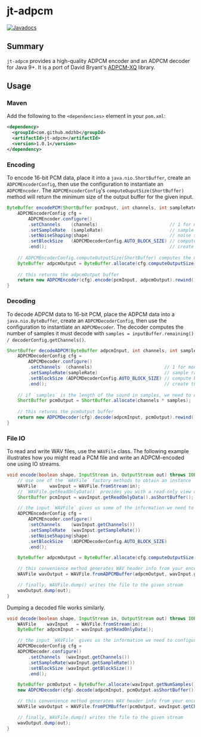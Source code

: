 # jt-adpcm
[![Javadocs](https://www.javadoc.io/badge/com.github.mdzhb/jt-adpcm.svg)](https://www.javadoc.io/doc/com.github.mdzhb/jt-adpcm)

## Summary
`jt-adpcm` provides a high-quality ADPCM encoder and an ADPCM decoder for Java 9+. It is a port of David Bryant's [ADPCM-XQ](https://github.com/dbry/adpcm-xq) library. 

## Usage
### Maven
Add the following to the `<dependencies>` element in your `pom.xml`:
```xml
<dependency>
  <groupId>com.github.mdzhb</groupId>
  <artifactId>jt-adpcm</artifactId>
  <version>1.0.1</version>
</dependency>
```
### Encoding
To encode 16-bit PCM data, place it into a `java.nio.ShortBuffer`, create an `ADPCMEncoderConfig`, then use the configuration to instantiate an `ADPCMEncoder`. The `ADPCMEncoderConfig`'s `computeOuputSize(ShortBuffer)` method will return the minimum size of the output buffer for the given input.
```java
ByteBuffer encodePCM(ShortBuffer pcmInput, int channels, int sampleRate, boolean shape) {
    ADPCMEncoderConfig cfg = 
        ADPCMEncoder.configure()
        .setChannels    (channels)                           // 1 for mono, 2 for stereo
        .setSampleRate  (sampleRate)                         // sample rate in Hz
        .setNoiseShaping(shape)                              // noise shaping; true=on, false=off
        .setBlockSize   (ADPCMDecoderConfig.AUTO_BLOCK_SIZE) // compute block size automatically
        .end();                                              // create the configuration object
    
    // ADPCMEncoderConfig.computeOutputSize(ShortBuffer) computes the minimum output buffer size
    ByteBuffer adpcmOutput = ByteBuffer.allocate(cfg.computeOutputSize(pcmInput));
    
    // this returns the adpcmOutput buffer
    return new ADPCMEncoder(cfg).encode(pcmInput, adpcmOutput).rewind();
}
```
### Decoding
To decode ADPCM data to 16-bit PCM, place the ADPCM data into a `java.nio.ByteBuffer`, create an `ADPCMDecoderConfig`, then use the configuration to instantiate an `ADPCMDecoder`. The decoder computes the number of samples it must decode with `samples = inputBuffer.remaining() / decoderConfig.getChannels()`. 
```java
ShortBuffer decodeADPCM(ByteBuffer adpcmInput, int channels, int samples, int sampleRate) {
    ADPCMDecoderConfig cfg =
        ADPCMDecoder.configure()
        .setChannels  (channels)                           // 1 for mono, 2 for stereo
        .setSampleRate(sampleRate)                         // sample rate in Hz
        .setBlockSize (ADPCMDecoderConfig.AUTO_BLOCK_SIZE) // compute block size with the formula used by the encoder
        .end();                                            // create the configuration object
    
    // if `samples` is the length of the sound in samples, we need to double the length of the buffer for stereo data
    ShortBuffer pcmOutput = ShortBuffer.allocate(channels * samples);
    
    // this returns the pcmOutput buffer
    return new ADPCMDecoder(cfg).decode(adpcmInput, pcmOutput).rewind();
}
```
### File IO
To read and write WAV files, use the `WAVFile` class. The following example illustrates how you might read a PCM file and write an ADPCM-encoded one using IO streams.
```java
void encode(boolean shape, InputStream in, OutputStream out) throws IOException {
    // use one of the `WAVFile` factory methods to obtain an instance
    WAVFile     wavInput = WAVFile.fromStream(in);
    // `WAVFile.getReadOnlyData()` provides you with a read-only view of the audio data stored in the file
    ShortBuffer pcmInput = wavInput.getReadOnlyData().asShortBuffer();

    // the input `WAVFile` gives us some of the information we need to configure the encoder
    ADPCMEncoderConfig cfg =
        ADPCMEncoder.configure()
        .setChannels    (wavInput.getChannels())
        .setSampleRate  (wavInput.getSampleRate())
        .setNoiseShaping(shape)
        .setBlockSize   (ADPCMDecoderConfig.AUTO_BLOCK_SIZE)
        .end();

    ByteBuffer adpcmOutput = ByteBuffer.allocate(cfg.computeOutputSize(pcmInput));

    // this convenience method generates WAV header info from your encoder configuration
    WAVFile wavOutput = WAVFile.fromADPCMBuffer(adpcmOutput, wavInput.getNumSamples(), cfg);

    // finally, WAVFile.dump() writes the file to the given stream 
    wavOutput.dump(out);
}
```
Dumping a decoded file works similarly.
```java
void decode(boolean shape, InputStream in, OutputStream out) throws IOException {
    WAVFile    wavInput   = WAVFile.fromStream(in);
    ByteBuffer adpcmInput = wavInput.getReadOnlyData();

    // the input `WAVFile` gives us the information we need to configure the decoder
    ADPCMDecoderConfig cfg =
    ADPCMDecoder.configure()
        .setChannels  (wavInput.getChannels())
        .setSampleRate(wavInput.getSampleRate())
        .setBlockSize (wavInput.getBlockSize())
        .end();

    ByteBuffer pcmOutput = ByteBuffer.allocate(wavInput.getNumSamples() * wavInput.getChannels() * 2);
    new ADPCMDecoder(cfg).decode(adpcmInput, pcmOutput.asShortBuffer());

    // this convenience method generates WAV header info from your encoder configuration
    WAVFile wavOutput = WAVFile.fromPCMBuffer(pcmOutput, wavInput.getChannels(), wavInput.getSampleRate());

    // finally, WAVFile.dump() writes the file to the given stream 
    wavOutput.dump(out);
}
```

